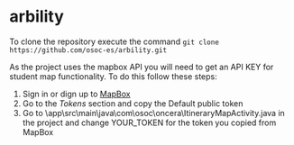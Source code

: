 # arbility
To clone the repository execute the command
`git clone https://github.com/osoc-es/arbility.git`

As the project uses the mapbox API you will need to get an API KEY for student map functionality. To do this follow these steps:
1. Sign in or dign up to [MapBox](https://account.mapbox.com/auth/signin/)
2. Go to the *Tokens* section and copy the Default public token
3. Go to \app\src\main\java\com\osoc\oncera\ItineraryMapActivity.java in the project and change YOUR_TOKEN for the token you copied from MapBox
